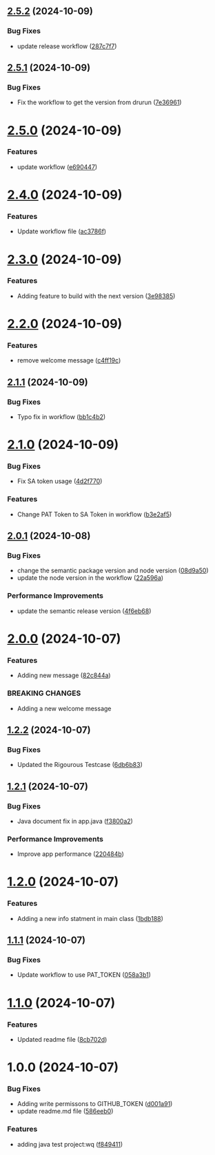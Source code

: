 ## [2.5.2](https://github.com/venkat-odevo/semantic-release-test-repo/compare/v2.5.1...v2.5.2) (2024-10-09)


### Bug Fixes

* update release workflow ([287c7f7](https://github.com/venkat-odevo/semantic-release-test-repo/commit/287c7f7b729d114a2515315d269dfe94e460fc73))

## [2.5.1](https://github.com/venkat-odevo/semantic-release-test-repo/compare/v2.5.0...v2.5.1) (2024-10-09)


### Bug Fixes

* Fix the workflow to get the version from drurun ([7e36961](https://github.com/venkat-odevo/semantic-release-test-repo/commit/7e369619e1ec7eacd838ee1fc5826ee548e2e26b))

# [2.5.0](https://github.com/venkat-odevo/semantic-release-test-repo/compare/v2.4.0...v2.5.0) (2024-10-09)


### Features

* update workflow ([e690447](https://github.com/venkat-odevo/semantic-release-test-repo/commit/e690447c3604d86c12e62455872d2b7fe44f8ee7))

# [2.4.0](https://github.com/venkat-odevo/semantic-release-test-repo/compare/v2.3.0...v2.4.0) (2024-10-09)


### Features

* Update workflow file ([ac3786f](https://github.com/venkat-odevo/semantic-release-test-repo/commit/ac3786fae5ef0acd17233f09cb25ab5ca0487213))

# [2.3.0](https://github.com/venkat-odevo/semantic-release-test-repo/compare/v2.2.0...v2.3.0) (2024-10-09)


### Features

* Adding feature to build with the next version ([3e98385](https://github.com/venkat-odevo/semantic-release-test-repo/commit/3e98385f70887ec896ce1ea17d6232d5d2099d0a))

# [2.2.0](https://github.com/venkat-odevo/semantic-release-test-repo/compare/v2.1.1...v2.2.0) (2024-10-09)


### Features

* remove welcome message ([c4ff19c](https://github.com/venkat-odevo/semantic-release-test-repo/commit/c4ff19c5d9a62c78807aaa9eaca66e3a04bab49b))

## [2.1.1](https://github.com/venkat-odevo/semantic-release-test-repo/compare/v2.1.0...v2.1.1) (2024-10-09)


### Bug Fixes

* Typo fix in workflow ([bb1c4b2](https://github.com/venkat-odevo/semantic-release-test-repo/commit/bb1c4b21433537b41c742f339f3ee128096fefc7))

# [2.1.0](https://github.com/venkat-odevo/semantic-release-test-repo/compare/v2.0.1...v2.1.0) (2024-10-09)


### Bug Fixes

* Fix SA token usage ([4d2f770](https://github.com/venkat-odevo/semantic-release-test-repo/commit/4d2f770c9975d049516b013ef62774ceb1bc3e63))


### Features

* Change PAT Token to SA Token in workflow ([b3e2af5](https://github.com/venkat-odevo/semantic-release-test-repo/commit/b3e2af5c028635e38dc625242aa097a91dd4af03))

## [2.0.1](https://github.com/venkat-odevo/semantic-release-test-repo/compare/v2.0.0...v2.0.1) (2024-10-08)


### Bug Fixes

* change the semantic package version and node version ([08d9a50](https://github.com/venkat-odevo/semantic-release-test-repo/commit/08d9a50e18c6fd50c3e942b56dcdcd199fcef1c1))
* update the node version in the workflow ([22a596a](https://github.com/venkat-odevo/semantic-release-test-repo/commit/22a596aac04c8c2c7c33370cafa1ed7fe66dd05d))


### Performance Improvements

* update the semantic release version ([4f6eb68](https://github.com/venkat-odevo/semantic-release-test-repo/commit/4f6eb68c78c2efe23f7f0d9e5b4f3fa9ee4c6fb2))

# [2.0.0](https://github.com/venkat-odevo/semantic-release-test-repo/compare/v1.2.2...v2.0.0) (2024-10-07)


### Features

* Adding new message ([82c844a](https://github.com/venkat-odevo/semantic-release-test-repo/commit/82c844a05764bccabccb11a6551a2ac3cf34d8c9))


### BREAKING CHANGES

* Adding a new welcome message

## [1.2.2](https://github.com/venkat-odevo/semantic-release-test-repo/compare/v1.2.1...v1.2.2) (2024-10-07)


### Bug Fixes

* Updated the Rigourous Testcase ([6db6b83](https://github.com/venkat-odevo/semantic-release-test-repo/commit/6db6b83ef281eff8f0df1a88db047cc955e6b9fd))

## [1.2.1](https://github.com/venkat-odevo/semantic-release-test-repo/compare/v1.2.0...v1.2.1) (2024-10-07)


### Bug Fixes

* Java document fix in app.java ([f3800a2](https://github.com/venkat-odevo/semantic-release-test-repo/commit/f3800a2f07b27b1990f676443a8c4e0862e2535e))


### Performance Improvements

* Improve app performance ([220484b](https://github.com/venkat-odevo/semantic-release-test-repo/commit/220484ba94f6f760a80b174dd996883f7e0ae347))

# [1.2.0](https://github.com/venkat-odevo/semantic-release-test-repo/compare/v1.1.1...v1.2.0) (2024-10-07)


### Features

* Adding a new info statment in main class ([1bdb188](https://github.com/venkat-odevo/semantic-release-test-repo/commit/1bdb1884cf37df6febe64f6501db084a2e141127))

## [1.1.1](https://github.com/venkat-odevo/semantic-release-test-repo/compare/v1.1.0...v1.1.1) (2024-10-07)


### Bug Fixes

* Update workflow to use PAT_TOKEN ([058a3b1](https://github.com/venkat-odevo/semantic-release-test-repo/commit/058a3b1af777b7ee80a39cac5af6cb7daedf6369))

# [1.1.0](https://github.com/venkat-odevo/semantic-release-test-repo/compare/v1.0.0...v1.1.0) (2024-10-07)


### Features

* Updated readme file ([8cb702d](https://github.com/venkat-odevo/semantic-release-test-repo/commit/8cb702d530536a147a0460f20852ddd7a6f18cc6))

# 1.0.0 (2024-10-07)


### Bug Fixes

* Adding write permissons to GITHUB_TOKEN ([d001a91](https://github.com/venkat-odevo/semantic-release-test-repo/commit/d001a91c52c745b964c04b60c8a8bc32938bcdca))
* update readme.md file ([586eeb0](https://github.com/venkat-odevo/semantic-release-test-repo/commit/586eeb03463466972b4eafb5178f6e660ad14c87))


### Features

* adding java test project:wq ([f849411](https://github.com/venkat-odevo/semantic-release-test-repo/commit/f84941121d42ccfa97be86aa34546dbc40c37a35))
